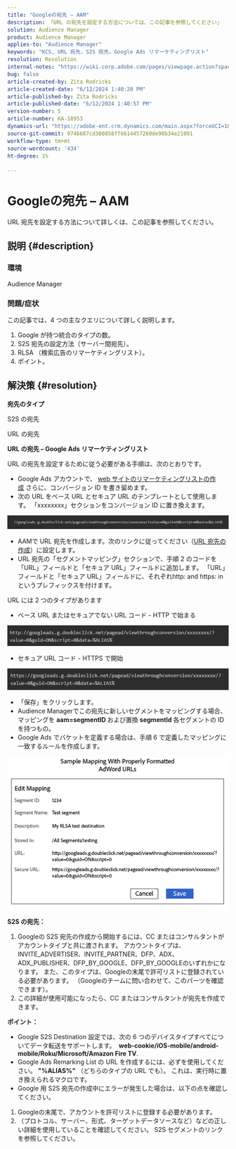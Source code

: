 ```yaml
---
title: "Googleの宛先 – AAM"
description: 「URL の宛先を設定する方法については、この記事を参照してください」
solution: Audience Manager
product: Audience Manager
applies-to: "Audience Manager"
keywords: "KCS, URL 宛先，S2S 宛先，Google Ads リマーケティングリスト"
resolution: Resolution
internal-notes: "https://wiki.corp.adobe.com/pages/viewpage.action?spaceKey=MCPI&title=Google+-+AAM+Destination"
bug: false
article-created-by: Zita Rodricks
article-created-date: "6/12/2024 1:40:28 PM"
article-published-by: Zita Rodricks
article-published-date: "6/12/2024 1:40:57 PM"
version-number: 5
article-number: KA-18953
dynamics-url: "https://adobe-ent.crm.dynamics.com/main.aspx?forceUCI=1&pagetype=entityrecord&etn=knowledgearticle&id=3da9b051-c128-ef11-840b-000d3a372703"
source-git-commit: 9746687cd380858ff6614457260de90b34e21091
workflow-type: tm+mt
source-wordcount: '434'
ht-degree: 1%

---
```


# Googleの宛先 – AAM


URL 宛先を設定する方法について詳しくは、この記事を参照してください。

## 説明 {#description}


### 環境

Audience Manager

### 問題/症状

この記事では、4 つの主なクエリについて詳しく説明します。

1. Google が持つ統合のタイプの数。
2. S2S 宛先の設定方法（サーバー間宛先）。
3. RLSA （検索広告のリマーケティングリスト）。
4. ポイント。



## 解決策 {#resolution}


<b>宛先のタイプ</b>

S2S の宛先

URL の宛先

<b>URL の宛先 – Google Ads リマーケティングリスト</b>

URL の宛先を設定するために従う必要がある手順は、次のとおりです。

- Google Ads アカウントで、 [web サイトのリマーケティングリストの作成](https://support.google.com/google-ads/answer/2454064?hl=en) さらに、コンバージョン ID を書き留めます。
- 次の URL をベース URL とセキュア URL のテンプレートとして使用します。 「xxxxxxxx」セクションをコンバージョン ID に置き換えます。


![](assets/d548e9c4-67aa-ec11-983f-000d3a349120.png)

- AAMで URL 宛先を作成します。次のリンクに従ってください（[URL 宛先の作成](https://experienceleague.adobe.com/en/docs/audience-manager/user-guide/features/destinations/custom-destinations/create-url-destination)）に設定します。
- URL 宛先の「セグメントマッピング」セクションで、手順 2 のコードを「URL」フィールドと「セキュア URL」フィールドに追加します。 「URL」フィールドと「セキュア URL」フィールドに、それぞれhttp: and https: inというプレフィックスを付けます。


URL には 2 つのタイプがあります

- ベース URL またはセキュアでない URL コード - HTTP で始まる


![](assets/d73cf7d9-69aa-ec11-983f-000d3a349523.png)

- セキュア URL コード - HTTPS で開始


![](assets/141662e3-69aa-ec11-983f-000d3a349523.png)

- 「保存」をクリックします。
- Audience Managerでこの宛先に新しいセグメントをマッピングする場合、マッピングを <b>aam=segmentID </b>および置換 <b>segmentId </b>各セグメントの ID を持つもの。
- Google Ads でバケットを定義する場合は、手順 6 で定義したマッピングに一致するルールを作成します。


![](assets/64abac91-6aaa-ec11-983f-000d3a349523.png)

<b>S2S の宛先：</b>

1. Googleの S2S 宛先の作成から開始するには、CC またはコンサルタントがアカウントタイプと共に渡されます。 アカウントタイプは、INVITE_ADVERTISER、INVITE_PARTNER、DFP、ADX、ADX_PUBLISHER、DFP_BY_GOOGLE、DFP_BY_GOOGLEのいずれかになります。 また、このタイプは、Googleの末尾で許可リストに登録されている必要があります。 （Googleのチームに問い合わせて、このパーツを確認できます）。
2. この詳細が使用可能になったら、CC またはコンサルタントが宛先を作成できます。


<b>ポイント： </b>

- Google S2S Destination 設定では、次の 6 つのデバイスタイプすべてについてデータ転送をサポートします。  <b>web-cookie/iOS-mobile/android-mobile/Roku/Microsoft/Amazon Fire TV</b>.
- Google Ads Remarking List の URL を作成するには、必ずを使用してください。 <b>&quot;%ALIAS%&quot;</b> （どちらのタイプの URL でも）。 これは、実行時に置き換えられるマクロです。
- Google 用 S2S 宛先の作成中にエラーが発生した場合は、以下の点を確認してください。


1. Googleの末尾で、アカウントを許可リストに登録する必要があります。
2. （プロトコル、サーバー、形式、ターゲットデータソースなど）などの正しい詳細を使用していることを確認してください。 S2S セグメントのリンクを参照してください。













































